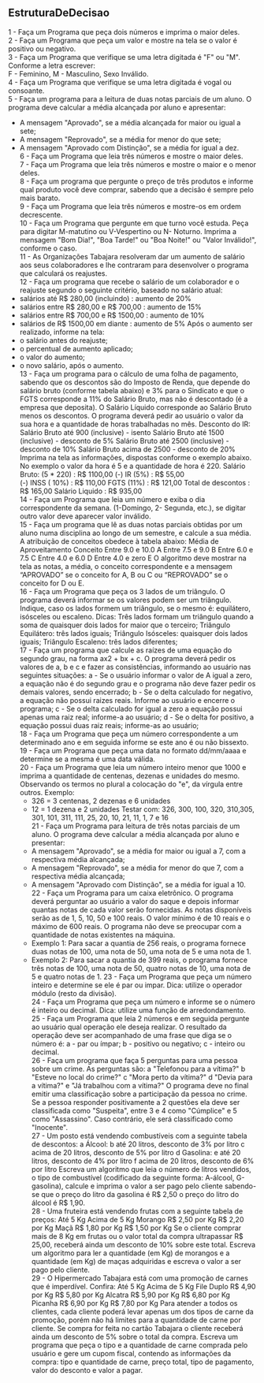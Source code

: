 ## EstruturaDeDecisao

1 - Faça um Programa que peça dois números e imprima o maior deles.  
2 - Faça um Programa que peça um valor e mostre na tela se o valor é positivo ou negativo.  
3 - Faça um Programa que verifique se uma letra digitada é "F" ou "M". Conforme a letra escrever:  
F - Feminino, M - Masculino, Sexo Inválido.  
4 - Faça um Programa que verifique se uma letra digitada é vogal ou consoante.  
5 - Faça um programa para a leitura de duas notas parciais de um aluno. O programa deve calcular a média alcançada por aluno e apresentar:  
- A mensagem "Aprovado", se a média alcançada for maior ou igual a sete;
- A mensagem "Reprovado", se a média for menor do que sete;
- A mensagem "Aprovado com Distinção", se a média for igual a dez.  
6 - Faça um Programa que leia três números e mostre o maior deles.  
7 - Faça um Programa que leia três números e mostre o maior e o menor deles.  
8 - Faça um programa que pergunte o preço de três produtos e informe qual produto você deve comprar, sabendo que a decisão é sempre pelo mais barato.  
9 - Faça um Programa que leia três números e mostre-os em ordem decrescente.  
10 - Faça um Programa que pergunte em que turno você estuda. Peça para digitar M-matutino ou V-Vespertino ou N- Noturno. Imprima a mensagem "Bom Dia!", "Boa Tarde!" ou "Boa Noite!" ou "Valor Inválido!", conforme o caso.  
11 - As Organizações Tabajara resolveram dar um aumento de salário aos seus colaboradores e lhe contraram para desenvolver o programa que calculará os reajustes.  
12 - Faça um programa que recebe o salário de um colaborador e o reajuste segundo o seguinte critério, baseado no salário atual:
- salários até R$ 280,00 (incluindo) : aumento de 20%
- salários entre R$ 280,00 e R$ 700,00 : aumento de 15%
- salários entre R$ 700,00 e R$ 1500,00 : aumento de 10%
- salários de R$ 1500,00 em diante : aumento de 5% Após o aumento ser realizado, informe na tela:
- o salário antes do reajuste;
- o percentual de aumento aplicado;
- o valor do aumento;
- o novo salário, após o aumento.  
13 - Faça um programa para o cálculo de uma folha de pagamento, sabendo que os descontos são do Imposto de Renda, que depende do salário bruto (conforme tabela abaixo) e 3% para o Sindicato e que o FGTS corresponde a 11% do Salário Bruto, mas não é descontado (é a empresa que deposita). O Salário Líquido corresponde ao Salário Bruto menos os descontos. O programa deverá pedir ao usuário o valor da sua hora e a quantidade de horas trabalhadas no mês.
    Desconto do IR:
    Salário Bruto até 900 (inclusive) - isento
    Salário Bruto até 1500 (inclusive) - desconto de 5%
    Salário Bruto até 2500 (inclusive) - desconto de 10%
    Salário Bruto acima de 2500 - desconto de 20% Imprima na tela as informações, dispostas conforme o exemplo abaixo. No exemplo o valor da hora é 5 e a quantidade de hora é 220.
        Salário Bruto: (5 * 220)        : R$ 1100,00
        (-) IR (5%)                     : R$   55,00  
        (-) INSS ( 10%)                 : R$  110,00
        FGTS (11%)                      : R$  121,00
        Total de descontos              : R$  165,00
        Salário Liquido                 : R$  935,00  
14 - Faça um Programa que leia um número e exiba o dia correspondente da semana. (1-Domingo, 2- Segunda, etc.), se digitar outro valor deve aparecer valor inválido.  
15 - Faça um programa que lê as duas notas parciais obtidas por um aluno numa disciplina ao longo de um semestre, e calcule a sua média. A atribuição de conceitos obedece à tabela abaixo:
    Média de Aproveitamento  Conceito
    Entre 9.0 e 10.0        A
    Entre 7.5 e 9.0         B
    Entre 6.0 e 7.5         C
    Entre 4.0 e 6.0         D
    Entre 4.0 e zero        E
    O algoritmo deve mostrar na tela as notas, a média, o conceito correspondente e a mensagem “APROVADO” se o conceito for A, B ou C ou “REPROVADO” se o conceito for D ou E.  
16 - Faça um Programa que peça os 3 lados de um triângulo. O programa deverá informar se os valores podem ser um triângulo. Indique, caso os lados formem um triângulo, se o mesmo é: equilátero, isósceles ou escaleno.
    Dicas:
    Três lados formam um triângulo quando a soma de quaisquer dois lados for maior que o terceiro;
    Triângulo Equilátero: três lados iguais;
    Triângulo Isósceles: quaisquer dois lados iguais;
    Triângulo Escaleno: três lados diferentes;  
17 - Faça um programa que calcule as raízes de uma equação do segundo grau, na forma ax2 + bx + c. O programa deverá pedir os valores de a, b e c e fazer as consistências, informando ao usuário nas seguintes situações:
    a - Se o usuário informar o valor de A igual a zero, a equação não é do segundo grau e o programa não deve fazer pedir os demais valores, sendo encerrado;
    b - Se o delta calculado for negativo, a equação não possui raizes reais. Informe ao usuário e encerre o programa;
    c - Se o delta calculado for igual a zero a equação possui apenas uma raiz real; informe-a ao usuário;
    d - Se o delta for positivo, a equação possui duas raiz reais; informe-as ao usuário;  
18 - Faça um Programa que peça um número correspondente a um determinado ano e em seguida informe se este ano é ou não bissexto. 
19 - Faça um Programa que peça uma data no formato dd/mm/aaaa e determine se a mesma é uma data válida.  
20 - Faça um Programa que leia um número inteiro menor que 1000 e imprima a quantidade de centenas, dezenas e unidades do mesmo. Observando os termos no plural a colocação do "e", da vírgula entre outros. Exemplo:
    - 326 = 3 centenas, 2 dezenas e 6 unidades
    - 12 = 1 dezena e 2 unidades Testar com: 326, 300, 100, 320, 310,305, 301, 101, 311, 111, 25, 20, 10, 21, 11, 1, 7 e 16  
21 - Faça um Programa para leitura de três notas parciais de um aluno. O programa deve calcular a média alcançada por aluno e presentar:
    - A mensagem "Aprovado", se a média for maior ou igual a 7, com a respectiva média alcançada;
    - A mensagem "Reprovado", se a média for menor do que 7, com a respectiva média alcançada;
    - A mensagem "Aprovado com Distinção", se a média for igual a 10.  
22 - Faça um Programa para um caixa eletrônico. O programa deverá perguntar ao usuário a valor do saque e depois informar quantas notas de cada valor serão fornecidas. As notas disponíveis serão as de 1, 5, 10, 50 e 100 reais. O valor mínimo é de 10 reais e o máximo de 600 reais. O programa não deve se preocupar com a quantidade de notas existentes na máquina.
    - Exemplo 1: Para sacar a quantia de 256 reais, o programa fornece duas notas de 100, uma nota de 50, uma nota de 5 e uma nota de 1.
    - Exemplo 2: Para sacar a quantia de 399 reais, o programa fornece três notas de 100, uma nota de 50, quatro notas de 10, uma nota de 5 e quatro notas de 1. 
23 - Faça um Programa que peça um número inteiro e determine se ele é par ou impar. Dica: utilize o operador módulo (resto da divisão).  
24 - Faça um Programa que peça um número e informe se o número é inteiro ou decimal. Dica: utilize uma função de arredondamento.  
25 - Faça um Programa que leia 2 números e em seguida pergunte ao usuário qual operação ele deseja realizar. O resultado da operação deve ser acompanhado de uma frase que diga se o número é:
    a - par ou ímpar;
    b - positivo ou negativo;
    c - inteiro ou decimal.  
26 - Faça um programa que faça 5 perguntas para uma pessoa sobre um crime. As perguntas são:
    a "Telefonou para a vítima?"
    b "Esteve no local do crime?"
    c "Mora perto da vítima?"
    d "Devia para a vítima?"
    e "Já trabalhou com a vítima?" O programa deve no final emitir uma classificação sobre a participação da pessoa no crime. Se a pessoa responder positivamente a 2 questões ela deve ser classificada como "Suspeita", entre 3 e 4 como "Cúmplice" e 5 como "Assassino". Caso contrário, ele será classificado como "Inocente".  
27 - Um posto está vendendo combustíveis com a seguinte tabela de descontos:
    a Álcool:
    b até 20 litros, desconto de 3% por litro
    c acima de 20 litros, desconto de 5% por litro
    d Gasolina:
    e até 20 litros, desconto de 4% por litro
    f acima de 20 litros, desconto de 6% por litro Escreva um algoritmo que leia o número de litros vendidos, o tipo de combustível (codificado da seguinte forma: A-álcool, G-gasolina), calcule e imprima o valor a ser pago pelo cliente sabendo-se que o preço do litro da gasolina é R$ 2,50 o preço do litro do álcool é R$ 1,90.  
28 - Uma fruteira está vendendo frutas com a seguinte tabela de preços:
                          Até 5 Kg           Acima de 5 Kg
    Morango         R$ 2,50 por Kg          R$ 2,20 por Kg
    Maçã            R$ 1,80 por Kg          R$ 1,50 por Kg
    Se o cliente comprar mais de 8 Kg em frutas ou o valor total da compra ultrapassar R$ 25,00, receberá ainda um desconto de 10% sobre este total. Escreva um algoritmo para ler a quantidade (em Kg) de morangos e a quantidade (em Kg) de maças adquiridas e escreva o valor a ser pago pelo cliente.  
29 - O Hipermercado Tabajara está com uma promoção de carnes que é imperdível. Confira:
                          Até 5 Kg           Acima de 5 Kg
    File Duplo      R$ 4,90 por Kg          R$ 5,80 por Kg
    Alcatra         R$ 5,90 por Kg          R$ 6,80 por Kg
    Picanha         R$ 6,90 por Kg          R$ 7,80 por Kg
    Para atender a todos os clientes, cada cliente poderá levar apenas um dos tipos de carne da promoção, porém não há limites para a quantidade de carne por cliente. Se compra for feita no cartão Tabajara o cliente receberá ainda um desconto de 5% sobre o total da compra. Escreva um programa que peça o tipo e a quantidade de carne comprada pelo usuário e gere um cupom fiscal, contendo as informações da compra: tipo e quantidade de carne, preço total, tipo de pagamento, valor do desconto e valor a pagar.